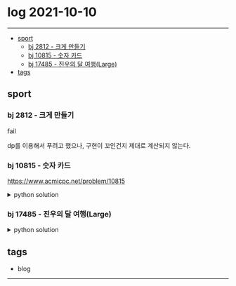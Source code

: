 # log 2021-10-10

--------------------------

- [sport](#sport)
  - [bj 2812 - 크게 만들기](#bj-2812---크게-만들기)
  - [bj 10815 - 숫자 카드](#bj-10815---숫자-카드)
  - [bj 17485 - 진우의 달 여행(Large)](#bj-17485---진우의-달-여행large)
- [tags](#tags)


## sport

### bj 2812 - 크게 만들기

fail

dp를 이용해서 푸려고 했으나, 구현이 꼬인건지 제대로 계산되지 않는다.

### bj 10815 - 숫자 카드

https://www.acmicpc.net/problem/10815


<details><summary markdown="span">python solution</summary>

```python

def solve():
    N=ria()[0]
    has=dict.fromkeys(ria())
    # print(has)
    M=ria()[0]
    ans=['1' if x in has else '0' for x in ria()]
    print(' '.join(ans))
    pass
```

</details>


### bj 17485 - 진우의 달 여행(Large)

<details><summary markdown="span">python solution</summary>

운좋게 굉장히 깔끔한 코드로 풀었다.
col+pd부분은 그냥 찍어서 맞은수준..

```python

def solve():
    N,M = ria()
    cur=create2DArray(M,3,0)
    prev=create2DArray(M,3,0)
    directions = {-1,0,1}

    def get_possible_directions(direction):
        pd={-1,0,1}
        pd.remove(direction)
        return pd

    for row in range(N):
        cur=create2DArray(M,3,0)
        cost_row = ria()
        
        for col in range(M):
            for di in directions:
                possible_directions = get_possible_directions(di)
                # cur[col][di] = prev[col][di]
                min_prev = 9999999
                for pd in possible_directions:
                    # cur[col][di] += 
                    if(0<=col+pd<M):
                        min_prev=min(min_prev,prev[col+pd][pd])
                cur[col][di]=min_prev+cost_row[col]
                
            pass
        
        prev=cur
    
    # print(cur)
    ans = 9999999999
    for curs in cur:
        for item in curs:
            ans=min(ans,item)
    print(ans)
    pass
```

</details>

## tags
- blog

--------------------------

